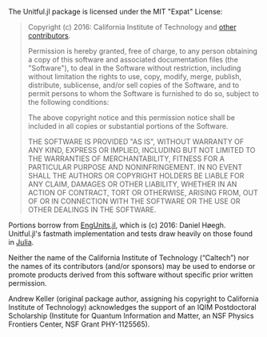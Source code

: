 The Unitful.jl package is licensed under the MIT "Expat" License:

> Copyright (c) 2016: California Institute of Technology and
> [other contributors](https://github.com/ajkeller34/Unitful.jl/graphs/contributors).
>
> Permission is hereby granted, free of charge, to any person obtaining
> a copy of this software and associated documentation files (the
> "Software"), to deal in the Software without restriction, including
> without limitation the rights to use, copy, modify, merge, publish,
> distribute, sublicense, and/or sell copies of the Software, and to
> permit persons to whom the Software is furnished to do so, subject to
> the following conditions:
>
> The above copyright notice and this permission notice shall be
> included in all copies or substantial portions of the Software.
>
> THE SOFTWARE IS PROVIDED "AS IS", WITHOUT WARRANTY OF ANY KIND,
> EXPRESS OR IMPLIED, INCLUDING BUT NOT LIMITED TO THE WARRANTIES OF
> MERCHANTABILITY, FITNESS FOR A PARTICULAR PURPOSE AND NONINFRINGEMENT.
> IN NO EVENT SHALL THE AUTHORS OR COPYRIGHT HOLDERS BE LIABLE FOR ANY
> CLAIM, DAMAGES OR OTHER LIABILITY, WHETHER IN AN ACTION OF CONTRACT,
> TORT OR OTHERWISE, ARISING FROM, OUT OF OR IN CONNECTION WITH THE
> SOFTWARE OR THE USE OR OTHER DEALINGS IN THE SOFTWARE.

Portions borrow from [EngUnits.jl](https://github.com/dhoegh/EngUnits.jl/blob/master/LICENSE.md),
which is (c) 2016: Daniel Høegh. Unitful.jl's fastmath implementation and tests
draw heavily on those found in [Julia](https://github.com/JuliaLang/julia/blob/master/LICENSE.md).

Neither the name of the California Institute of Technology (“Caltech”) nor the names of its contributors (and/or sponsors) may be used to endorse or promote products derived from this software without specific prior written permission.

Andrew Keller (original package author, assigning his copyright to California Institute of Technology) acknowledges the support of an IQIM Postdoctoral Scholarship (Institute for Quantum Information and Matter, an NSF Physics Frontiers Center, NSF Grant PHY-1125565).
